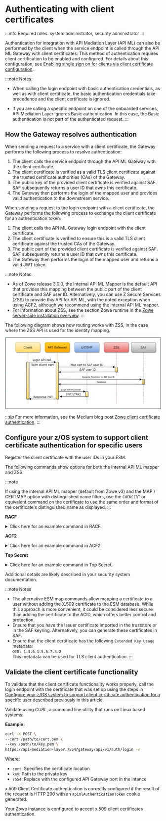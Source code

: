 # Authenticating with client certificates

:::info Required roles: system administrator, security administrator
:::

Authentication for integration with API Mediation Layer (API ML) can also be performed by the client when the service endpoint is called through
the API ML Gateway with client certificates. This method of authentication requires client certification to be enabled and configured. For details about this configuration, see [Enabling single sign on for clients via client certificate configuration](./api-mediation/configuration-client-certificates.md).

:::note Notes:

* When calling the login endpoint with basic authentication credentials, as well as with client certificate, the basic 
  authentication credentials take precedence and the client certificate is ignored.

* If you are calling a specific endpoint on one of the onboarded services, API Mediation Layer ignores Basic authentication. In this case, the Basic authentication is not part of the authenticated request.
:::

## How the Gateway resolves authentication

When sending a request to a service with a client certificate, the Gateway performs the following process to resolve authentication:

1. The client calls the service endpoint through the API ML Gateway with the client certificate.
2. The client certificate is verified as a valid TLS client certificate against the trusted certificate authorities (CAs) of the Gateway.
3. The public key of the provided client certificate is verified against SAF. SAF subsequently returns a user ID that owns this certificate.
4. The Gateway then performs the login of the mapped user and provides valid authentication to the downstream service.

When sending a request to the login endpoint with a client certificate, the Gateway performs the following process to exchange the client certificate for an authentication token:

1. The client calls the API ML Gateway login endpoint with the client certificate.
2. The client certificate is verified to ensure this is a valid TLS client certificate against the trusted CAs of the Gateway.
3. The public part of the provided client certificate is verified against SAF. SAF subsequently returns a user ID that owns this certificate.
4. The Gateway then performs the login of the mapped user and returns a valid JWT token.

:::note Notes:

* As of Zowe release 3.0.0, the Internal API ML Mapper is the default API that provides this mapping between the public part of the client certificate and SAF user ID. Alternatively, you can use Z Secure Services (ZSS) to provide this API for API ML, with the noted exception when using ACF2, although we recommend using the internal API ML mapper.
* For information about ZSS, see the section Zowe runtime in the [Zowe server-side installation overview](./install-zos.md).
:::

The following diagram shows how routing works with ZSS, in the case where the ZSS API is used for the identity mapping.

![Zowe client certificate authentication diagram](../images/api-mediation/zowe-client-cert-auth.png)

:::tip
For more information, see the Medium blog post [Zowe client certificate authentication](https://medium.com/zowe/zowe-client-certificate-authentication-5f1c7d4d579).
:::

## Configure your z/OS system to support client certificate authentication for specific users

Register the client certificate with the user IDs in your ESM.

The following commands show options for both the internal API ML mapper and ZSS.

:::note

If using the internal API ML mapper (default from Zowe v3) and the MAP / CERTMAP option with distinguished name filters, use the `CHCKCERT` or equivalent command on the certificate to use the same order and format of the certificate's distinguished name as displayed.
:::

**RACF**
<details>
<summary>Click here for an example command in RACF. </summary>

  Activate the `DIGTNMAP` class:
  
  ```racf
  SETROPTS CLASSACT(DIGTNMAP) RACLIST(DIGTNMAP)
  ```

  Create the mapping for the user and a distinguished name filter:

  ```racf
  RACDCERT ID(<userid>) MAP 
  SDNFILTER('<subject's-distinguished-name-filter>')
  WITHLABEL('<label>')
  SETROPTS RACLIST(DIGTMAP) REFRESH
  ```

  Alternatively, if you disabled the internal API ML mapper, use the following command to add the certificate to an ACID:

  ```racf
  RACDCERT ADD(<dataset>) ID(<userid>) WITHLABEL('<label>') TRUST
  SETROPTS RACLIST(DIGTCERT, DIGTRING) REFRESH
  ```

</details>

**ACF2** 

<details>
<summary>Click here for an example command in ACF2. </summary>  

  Create the mapping for the user and a distinguished name filter:

  ```acf2
  CERTMAP.<recid>     
  SDNFILTR(<subject's-distinguished-name-filter>)
  LABEL(<label>)
  USERID(<userid>)
  TRUST
  ```

  Alternatively, if you disabled the internal API ML mapper, use the following command to add the certificate to an ACID

  ```acf2
  INSERT <userid>.<certname> DSNAME('<dataset>') LABEL(<label>) TRUST
  ```

</details>

**Top Secret**

<details>
<summary>Click here for an example command in Top Secret. </summary>

  Create the mapping for the user and a distinguished name filter:
  
  ```tss
  TSS ADDT0(<userid>) CERTMAP(<recid>)
  SDNFILTR('<subject's-distinguished-name-filter>')
  USERID(<userid>)
  TRUST
  ```

  Alternatively, if you disabled the internal API ML mapper, use the following command to add the certificate to an ACID:

  ```tss
  TSS ADDTO(<userid>) DIGICERT(<certname>) LABLCERT('<label>') DCDSN('<dataset>') TRUST
  ```

</details>

Additional details are likely described in your security system documentation.

:::note Notes

* The alternative ESM map commands allow mapping a certificate to a user without adding the X.509 certificate to the ESM database. While this approach is more convenient, it could be considered less secure than adding the certificate to the ACID, which offers better control and protection.
* Ensure that you have the Issuer certificate imported in the truststore or in the SAF keyring. Alternatively, you can generate these certificates in SAF.
* Ensure that the client certificate has the following `Extended Key Usage` metadata:  
`OID: 1.3.6.1.5.5.7.3.2`  
This metadata can be used for TLS client authentication.
:::

## Validate the client certificate functionality

To validate that the client certificate functionality works properly, call the login endpoint with the certificate that was set up using the steps in [Configure your z/OS system to support client certificate authentication for a specific user](#configure-your-zos-system-to-support-client-certificate-authentication-for-specific-users) described previously in this article.

Validate using _CURL_, a command line utility that runs on Linux based systems:

**Example:**

```bash
curl -X POST \
--cert /path/to/cert.pem \
--key /path/to/key.pem \
https://api-mediation-layer:7554/gateway/api/v1/auth/login -v
```

Where:

* `cert`: Specifies the certificate location
* `key`: Path to the private key
* `7554`: Replace with the configured API Gateway port in the intance

x.509 Client Certificate authentication is correctly configured if the result of the request is HTTP 200 with an `apimlAuthenticationToken` cookie generated.

Your Zowe instance is configured to accept x.509 client certificates authentication.
